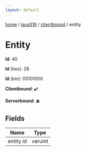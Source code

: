 ```yaml
---
layout: default
---
```


[home](/)  /  [java316](/protocol/java316)  /  [clientbound](/protocol/java316/clientbound)  /  entity

# Entity

**Id**: 40

**Id** (hex): 28

**Id** (bin): 00101000

**Clientbound**: ✔️

**Serverbound**: ✖️

## Fields

Name | Type
---|---
entity id | varuint

